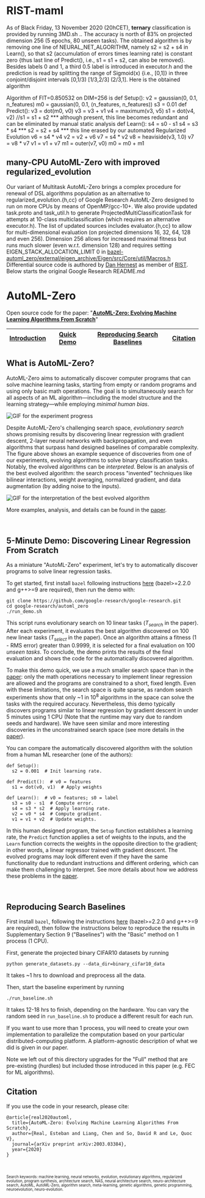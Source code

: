 # RIST-maml

As of Black Friday, 13 November 2020 (20hCET), **ternary** classification is provided by running 3MD.sh .. The accuracy is north of 83% on projected dimension 256 (5 epochs, 80 unseen tasks). The obtained algorithm is by removing one line of NEURAL_NET_ALGORITHM, namely s2 = s2 + s4 in Learn(), so that s2 (accumulation of errors times learning rate) is constant zero {thus last line of Predict(), i.e., s1 = s1 + s2, can also be removed}. Besides labels 0 and 1, a third 0.5 label is introduced in executor.h and the prediction is read by splitting the range of Sigmoid(x) {i.e., [0,1]} in three conjoint/disjoint intervals [0,1/3) [1/3,2/3] (2/3,1]. Here is the obtained algorithm

Algorithm of FIT=0.850532 on DIM=256 is
def Setup():
  v2 = gaussian(0, 0.1, n_features)
  m0 = gaussian(0, 0.1, (n_features, n_features))
  s3 = 0.01
def Predict():
  v3 = dot(m0, v0)
  v3 = v3 + v1
  v4 = maximum(v3, v5)
  s1 = dot(v4, v2)
  //s1 = s1 + s2 *** although present, this line becomes redundant and can be eliminated by manual static analysis
def Learn():
  s4 = s0 - s1
  s4 = s3 * s4
  *** s2 = s2 + s4 *** this line erased by our automated Regularized Evolution
  v6 = s4 * v4
  v2 = v2 + v6
  v7 = s4 * v2
  v8 = heaviside(v3, 1.0)
  v7 = v8 * v7
  v1 = v1 + v7
  m1 = outer(v7, v0)
  m0 = m0 + m1

## many-CPU AutoML-Zero with improved regularized_evolution 

Our variant of Multitask AutoML-Zero brings a complex procedure for renewal of DSL algorithms population as an alternative to regularized_evolution.{h,cc} of Google Research AutoML-Zero designed to run on more CPUs by means of OpenMP/gcc-10+. We also provide updated task.proto and task_util.h to generate ProjectedMultiClassificationTask for attempts at 10-class multiclassification (which requires an alternative executor.h). The list of updated sources includes evaluator.{h,cc} to allow for multi-dimensional evaluation (on projected dimensions 16, 32, 64, 128 and even 256). Dimension 256 allows for increased maximal fitness but runs much slower (even w.r.t. dimension 128) and requires setting EIGEN_STACK_ALLOCATION_LIMIT 0 in
[bazel-automl_zero/external/eigen_archive/Eigen/src/Core/util/Macros.h](http://eigen.tuxfamily.org/)
Differential source code is authored by [Dan Hernest](mailto:hernest@rist.ro) as member of [RIST](https://rist.ro). Below starts the original Google Research README.md

# AutoML-Zero

Open source code for the paper: \"[**AutoML-Zero: Evolving Machine Learning Algorithms From Scratch**](https://arxiv.org/abs/2003.03384)"

| [Introduction](#what-is-automl-zero) | [Quick Demo](#5-minute-demo-discovering-linear-regression-from-scratch)| [Reproducing Search Baselines](#reproducing-search-baselines) | [Citation](#citation) |
|-|-|-|-|

## What is AutoML-Zero?

AutoML-Zero aims to automatically discover computer programs that can solve machine learning tasks, starting from empty or random programs and using only basic math operations. The goal is to simultaneously search for all aspects of an ML algorithm&mdash;including the model structure and the learning strategy&mdash;while employing *minimal human bias*.

![GIF for the experiment progress](https://storage.googleapis.com/gresearch/automl_zero/progress.gif)

Despite AutoML-Zero's challenging search space, *evolutionary search* shows promising results by discovering linear regression with gradient descent, 2-layer neural networks with backpropagation, and even algorithms that surpass hand designed baselines of comparable complexity. The figure above shows an example sequence of discoveries from one of our experiments, evolving algorithms to solve binary classification tasks. Notably, the evolved algorithms can be *interpreted*. Below is an analysis of the best evolved algorithm: the search process "invented" techniques like bilinear interactions, weight averaging, normalized gradient, and data augmentation (by adding noise to the inputs).

![GIF for the interpretation of the best evolved algorithm](https://storage.googleapis.com/gresearch/automl_zero/best_algo.gif)

More examples, analysis, and details can be found in the [paper](https://arxiv.org/abs/2003.03384).


&nbsp;

## 5-Minute Demo: Discovering Linear Regression From Scratch

As a miniature "AutoML-Zero" experiment, let's try to automatically discover programs to solve linear regression tasks.

To get started, first install `bazel` following instructions [here](https://docs.bazel.build/versions/master/install.html) (bazel>=2.2.0 and g++>=9 are required), then run the demo with:

```
git clone https://github.com/google-research/google-research.git
cd google-research/automl_zero
./run_demo.sh
```

This script runs evolutionary search on 10 linear tasks (*T<sub>search</sub>* in the paper). After each experiment, it evaluates the best algorithm discovered on 100 new linear tasks (*T<sub>select</sub>* in the paper). Once an algorithm attains a fitness (1 - RMS error) greater than 0.9999, it is selected for a final evaluation on 100 *unseen tasks*. To conclude, the demo prints the results of the final evaluation and shows the code for the automatically discovered algorithm.

To make this demo quick, we use a much smaller search space than in the [paper](https://arxiv.org/abs/2003.03384): only the math operations necessary to implement linear regression are allowed and the programs are constrained to a short, fixed length. Even with these limitations, the search space is quite sparse, as random search experiments show that only ~1 in 10<sup>8</sup> algorithms in the space can solve the tasks with the required accuracy. Nevertheless, this demo typically discovers programs similar to linear regression by gradient descent in under 5 minutes using 1 CPU (Note that the runtime may vary due to random seeds and hardware). We have seen similar and more interesting discoveries in the unconstrained search space (see more details in the [paper](https://arxiv.org/abs/2003.03384)).

You can compare the automatically discovered algorithm with the solution from a human ML researcher (one of the authors):

```
def Setup():
  s2 = 0.001  # Init learning rate.

def Predict():  # v0 = features
  s1 = dot(v0, v1)  # Apply weights

def Learn():  # v0 = features; s0 = label
  s3 = s0 - s1  # Compute error.
  s4 = s3 * s2  # Apply learning rate.
  v2 = v0 * s4  # Compute gradient.
  v1 = v1 + v2  # Update weights.
```

In this human designed program, the ```Setup``` function establishes a learning rate, the ```Predict``` function applies a set of weights to the inputs, and the ```Learn``` function corrects the weights in the opposite direction to the gradient; in other words, a linear regressor trained with gradient descent. The evolved programs may look different even if they have the same functionality due to redundant instructions and different ordering, which can make them challenging to interpret. See more details about how we address these problems in the [paper](https://github.com/google-research/google-research/tree/master/automl_zero#automl-zero).

&nbsp;

## Reproducing Search Baselines

First install `bazel`, following the instructions [here](https://docs.bazel.build/versions/master/install.html) (bazel>=2.2.0 and g++>=9 are required), then follow the instructions below to reproduce the results in Supplementary
Section 9 ("Baselines") with the "Basic" method on 1 process (1 CPU).

First, generate the projected binary CIFAR10 datasets by running

```
python generate_datasets.py --data_dir=binary_cifar10_data
```

It takes ~1 hrs to download and preprocess all the data.

Then, start the baseline experiment by running

```
./run_baseline.sh
```
It takes 12-18 hrs to finish, depending on the hardware. You can vary the random seed in `run_baseline.sh` to produce a different result for each run.

If you want to use more than 1 process, you will need to create your own implementation to
parallelize the computation based on your particular distributed-computing
platform. A platform-agnostic description of what we did is given in our paper.

Note we left out of this directory upgrades for the "Full" method that are
pre-existing (hurdles) but included those introduced in this paper (e.g. FEC
for ML algorithms).

## Citation

If you use the code in your research, please cite:

```
@article{real2020automl,
  title={AutoML-Zero: Evolving Machine Learning Algorithms From Scratch},
  author={Real, Esteban and Liang, Chen and So, David R and Le, Quoc V},
  journal={arXiv preprint arXiv:2003.03384},
  year={2020}
}
```

&nbsp;

<sup><sub>
Search keywords: machine learning, neural networks, evolution,
evolutionary algorithms, regularized evolution, program synthesis,
architecture search, NAS, neural architecture search,
neuro-architecture search, AutoML, AutoML-Zero, algorithm search,
meta-learning, genetic algorithms, genetic programming, neuroevolution,
neuro-evolution.
</sub></sup>
